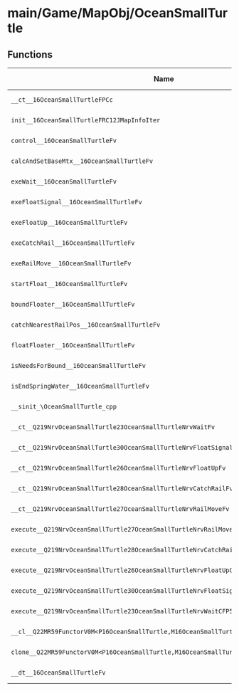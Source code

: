 # main/Game/MapObj/OceanSmallTurtle

## Functions

| Name | Address | Match % |
|------|---------|---------|
| `__ct__16OceanSmallTurtleFPCc` | `0x80208CFC` | :x: (0.0%) |
| `init__16OceanSmallTurtleFRC12JMapInfoIter` | `0x80208DA0` | :x: (0.0%) |
| `control__16OceanSmallTurtleFv` | `0x80208FB8` | :x: (0.0%) |
| `calcAndSetBaseMtx__16OceanSmallTurtleFv` | `0x80209050` | :x: (0.0%) |
| `exeWait__16OceanSmallTurtleFv` | `0x8020914C` | :x: (0.0%) |
| `exeFloatSignal__16OceanSmallTurtleFv` | `0x802091E8` | :x: (0.0%) |
| `exeFloatUp__16OceanSmallTurtleFv` | `0x8020931C` | :x: (0.0%) |
| `exeCatchRail__16OceanSmallTurtleFv` | `0x802093E0` | :x: (0.0%) |
| `exeRailMove__16OceanSmallTurtleFv` | `0x80209454` | :x: (0.0%) |
| `startFloat__16OceanSmallTurtleFv` | `0x8020951C` | :x: (0.0%) |
| `boundFloater__16OceanSmallTurtleFv` | `0x8020955C` | :x: (0.0%) |
| `catchNearestRailPos__16OceanSmallTurtleFv` | `0x8020969C` | :x: (0.0%) |
| `floatFloater__16OceanSmallTurtleFv` | `0x8020973C` | :x: (0.0%) |
| `isNeedsForBound__16OceanSmallTurtleFv` | `0x8020985C` | :x: (0.0%) |
| `isEndSpringWater__16OceanSmallTurtleFv` | `0x802098E0` | :x: (0.0%) |
| `__sinit_\OceanSmallTurtle_cpp` | `0x80209934` | :x: (0.0%) |
| `__ct__Q219NrvOceanSmallTurtle23OceanSmallTurtleNrvWaitFv` | `0x80209978` | :x: (0.0%) |
| `__ct__Q219NrvOceanSmallTurtle30OceanSmallTurtleNrvFloatSignalFv` | `0x80209988` | :x: (0.0%) |
| `__ct__Q219NrvOceanSmallTurtle26OceanSmallTurtleNrvFloatUpFv` | `0x80209998` | :x: (0.0%) |
| `__ct__Q219NrvOceanSmallTurtle28OceanSmallTurtleNrvCatchRailFv` | `0x802099A8` | :x: (0.0%) |
| `__ct__Q219NrvOceanSmallTurtle27OceanSmallTurtleNrvRailMoveFv` | `0x802099B8` | :x: (0.0%) |
| `execute__Q219NrvOceanSmallTurtle27OceanSmallTurtleNrvRailMoveCFP5Spine` | `0x802099C8` | :x: (0.0%) |
| `execute__Q219NrvOceanSmallTurtle28OceanSmallTurtleNrvCatchRailCFP5Spine` | `0x802099D0` | :x: (0.0%) |
| `execute__Q219NrvOceanSmallTurtle26OceanSmallTurtleNrvFloatUpCFP5Spine` | `0x802099D8` | :x: (0.0%) |
| `execute__Q219NrvOceanSmallTurtle30OceanSmallTurtleNrvFloatSignalCFP5Spine` | `0x802099E0` | :x: (0.0%) |
| `execute__Q219NrvOceanSmallTurtle23OceanSmallTurtleNrvWaitCFP5Spine` | `0x802099E8` | :x: (0.0%) |
| `__cl__Q22MR59FunctorV0M<P16OceanSmallTurtle,M16OceanSmallTurtleFPCvPv_v>CFv` | `0x802099F0` | :x: (0.0%) |
| `clone__Q22MR59FunctorV0M<P16OceanSmallTurtle,M16OceanSmallTurtleFPCvPv_v>CFP7JKRHeap` | `0x80209A20` | :x: (0.0%) |
| `__dt__16OceanSmallTurtleFv` | `0x80209A88` | :x: (0.0%) |